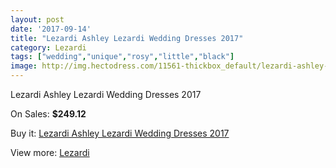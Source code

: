 ```yaml
---
layout: post
date: '2017-09-14'
title: "Lezardi Ashley Lezardi Wedding Dresses 2017"
category: Lezardi
tags: ["wedding","unique","rosy","little","black"]
image: http://img.hectodress.com/11561-thickbox_default/lezardi-ashley-lezardi-wedding-dresses-2013.jpg
---
```

Lezardi Ashley Lezardi Wedding Dresses 2017

On Sales: **$249.12**
<a href="https://www.hectodress.com/lezardi/5701-lezardi-ashley-lezardi-wedding-dresses-2013.html"><amp-img layout="responsive" width="600" height="600" src="//img.hectodress.com/11561-thickbox_default/lezardi-ashley-lezardi-wedding-dresses-2013.jpg" alt="Lezardi Ashley Lezardi Wedding Dresses 2017 0" /></a>
<a href="https://www.hectodress.com/lezardi/5701-lezardi-ashley-lezardi-wedding-dresses-2013.html"><amp-img layout="responsive" width="600" height="600" src="//img.hectodress.com/11562-thickbox_default/lezardi-ashley-lezardi-wedding-dresses-2013.jpg" alt="Lezardi Ashley Lezardi Wedding Dresses 2017 1" /></a>

Buy it: [Lezardi Ashley Lezardi Wedding Dresses 2017](https://www.hectodress.com/lezardi/5701-lezardi-ashley-lezardi-wedding-dresses-2013.html "Lezardi Ashley Lezardi Wedding Dresses 2017")

View more: [Lezardi](https://www.hectodress.com/97-lezardi "Lezardi")